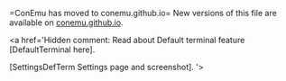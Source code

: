 ﻿=ConEmu has moved to conemu.github.io=
New versions of this file are available on [conemu.github.io](http://conemu.github.io/en/DefaultTerminal.html).

<a href='Hidden comment: 
Read about Default terminal feature [DefaultTerminal here].

[SettingsDefTerm Settings page and screenshot].
'></a>